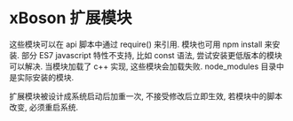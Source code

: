 # xBoson 扩展模块

这些模块可以在 api 脚本中通过 require() 来引用.
模块也可用 npm install 来安装.
部分 ES7 javascript 特性不支持, 比如 const 语法, 尝试安装更低版本的模块可以解决.
当模块加载了 c++ 实现, 这些模块会加载失败.
node_modules 目录中是实际安装的模块.

扩展模块被设计成系统启动后加重一次, 不接受修改后立即生效,
若模块中的脚本改变, 必须重启系统.